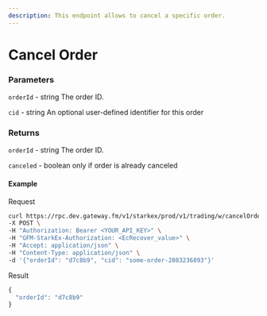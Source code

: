 ```yaml
---
description: This endpoint allows to cancel a specific order.
---
```

# Cancel Order

### **Parameters**

`orderId` - string
The order ID.

`cid` - string
An optional user-defined identifier for this order

### **Returns**
`orderId` - string
The order ID.

`canceled` - boolean
only if order is already canceled

#### **Example**

Request

```bash
curl https://rpc.dev.gateway.fm/v1/starkex/prod/v1/trading/w/cancelOrder \
-X POST \
-H "Authorization: Bearer <YOUR_API_KEY>" \
-H "GFM-StarkEx-Authorization: <EcRecover_value>" \
-H "Accept: application/json" \
-H "Content-Type: application/json" \  
-d '{"orderId": "d7c8b9", "cid": "some-order-2083236893"}'
```


Result

```javascript
{
  "orderId": "d7c8b9"
}
```